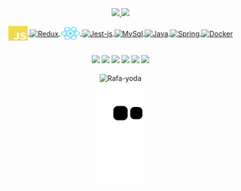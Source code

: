 <div align="center">
  <a href="https://github.com/AlexiSkyline">
  <img height="180em" src="https://github-readme-stats-git-master-alexiskyline.vercel.app/api?username=AlexiSkyline&show_icons=true&theme=radical&include_all_commits=true&count_private=true&title_color=80ed99&border_color=80ed99&icon_color=e7c6ff"/>
  <img height="180em" src="https://github-readme-stats-git-master-alexiskyline.vercel.app/api/top-langs/?username=AlexiSkyline&layout=compact&langs_count=8&theme=radical&title_color=80ed99&border_color=80ed99"/>
</div>
<div align="center" style="display: inline_block"><br>
  <img align="center" alt="Rafa-Js" height="30" width="40" src="https://raw.githubusercontent.com/devicons/devicon/master/icons/javascript/javascript-plain.svg">
  <img align="center" alt="Redux" height="30" width="40" src="https://cdn.jsdelivr.net/gh/devicons/devicon/icons/redux/redux-original.svg">
  <img align="center" alt="Rafa-React" height="30" width="40" src="https://raw.githubusercontent.com/devicons/devicon/master/icons/react/react-original.svg">
  <img align="center" alt="Jest-js" height="30" width="40" src="https://cdn.jsdelivr.net/gh/devicons/devicon/icons/jest/jest-plain.svg">
  <img align="center" alt="MySql" height="60" width="70" src="https://cdn.jsdelivr.net/gh/devicons/devicon/icons/mysql/mysql-original-wordmark.svg" />
  <img align="center" alt="Java" height="45" width="55" src="https://cdn.jsdelivr.net/gh/devicons/devicon/icons/java/java-original-wordmark.svg" />
  <img align="center" alt="Spring" height="45" width="55" src="https://cdn.jsdelivr.net/gh/devicons/devicon/icons/spring/spring-original-wordmark.svg" />
  <img align="center" alt="Docker" height="45" width="55" src="https://cdn.jsdelivr.net/gh/devicons/devicon/icons/docker/docker-original-wordmark.svg" />
</div>
  
## 
<div align="center">
  <a href="https://twitter.com/AlexiSkylinelml" target="_blank"><img src="https://img.shields.io/badge/Twitter-1DA1F2?style=for-the-badge&logo=twitter&logoColor=white" target="_blank"></a>
  <a href="https://www.instagram.com/alexislml.skyline" target="_blank"><img src="https://img.shields.io/badge/-Instagram-%23E4405F?style=for-the-badge&logo=instagram&logoColor=white" target="_blank"></a>
 <a href="https://discord.gg/" target="_blank"><img src="https://img.shields.io/badge/Discord-7289DA?style=for-the-badge&logo=discord&logoColor=white" target="_blank"></a> 
  <a href = "mailto:ilegal.sprite@gmail.com"><img src="https://img.shields.io/badge/-Gmail-d83025?style=for-the-badge&logo=gmail&logoColor=white" target="_blank"></a>
  <a href = "mailto:ilegal_sprite@outlook.com"><img src="https://img.shields.io/badge/Outlook-0078D4?style=for-the-badge&logo=microsoft-outlook&logoColor=white" target="_blank"></a>
  <a href="https://mx.linkedin.com/in/alexis-evaristo-l%C3%B3pez-g%C3%B3mez-a4b6b61b0" target="_blank"><img src="https://img.shields.io/badge/-LinkedIn-%230077B5?style=for-the-badge&logo=linkedin&logoColor=white" target="_blank"></a> 

  <br>
  <br>
  
  <img align="center" alt="Rafa-yoda" height="140" width="240" src="https://i.pinimg.com/originals/7c/c6/d5/7cc6d52d579a73fcba485c30ea52a934.gif">
  
  ![Snake animation](https://github.com/AlexiSkyline/AlexiSkyline/blob/output/github-contribution-grid-snake.svg)
</div> 
 
